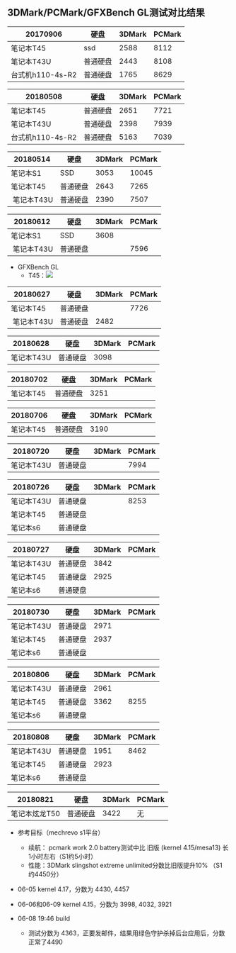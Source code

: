   ## 3DMark/PCMark/GFXBench GL测试对比结果
  
  20170906|硬盘|3DMark|PCMark|
  -----|-----|-----|-----|
  笔记本T45|ssd|2588|8112|
  笔记本T43U|普通硬盘|2443|8108|
  台式机h110-4s-R2|普通硬盘|1765|8629|

  20180508|硬盘|3DMark|PCMark|
  -----|-----|-----|-----|
  笔记本T45|普通硬盘|2651|7721|
  笔记本T43U|普通硬盘|2398|7939|
  台式机h110-4s-R2|普通硬盘|5163|7039|
  
  20180514|硬盘|3DMark|PCMark|
  -----|-----|-----|-----|
  笔记本S1|SSD|3053|10045|
  笔记本T45|普通硬盘|2643|7265|
  笔记本T43U|普通硬盘|2390|7507|
  
  20180612|硬盘|3DMark|PCMark|
  -----|-----|-----|-----|
  笔记本S1|SSD|3608| |
  笔记本T43U|普通硬盘| |7596|
  - GFXBench GL
     - T45：![](https://github.com/openthos/app-testing-results/blob/master/IMGview/Screenshot_2018-05-08-16-19-58.png)
     
  20180627|硬盘|3DMark|PCMark|
  -----|-----|-----|-----|
  笔记本T45|普通硬盘| |7726|
  笔记本T43U|普通硬盘|2482||
  
  20180628|硬盘|3DMark|PCMark|
  -----|-----|-----|-----|
  笔记本T43U|普通硬盘|3098||
  
  20180702|硬盘|3DMark|PCMark|
  -----|-----|-----|-----|
  笔记本T45|普通硬盘|3251||
  
  20180706|硬盘|3DMark|PCMark|
  -----|-----|-----|-----|
  笔记本T45|普通硬盘|3190||
  
  20180720|硬盘|3DMark|PCMark|
  -----|-----|-----|-----|
  笔记本T43U|普通硬盘||7994|
  
  20180726|硬盘|3DMark|PCMark|
  -----|-----|-----|-----|
  笔记本T43U|普通硬盘||8253|
  笔记本T45|普通硬盘|||
  笔记本s6|普通硬盘|||
  
  20180727|硬盘|3DMark|PCMark|
  -----|-----|-----|-----|
  笔记本T43U|普通硬盘|3842||
  笔记本T45|普通硬盘|2925||
  笔记本s6|普通硬盘|||
  
  20180730|硬盘|3DMark|PCMark|
  -----|-----|-----|-----|
  笔记本T43U|普通硬盘|2971||
  笔记本T45|普通硬盘|2937||
  笔记本s6|普通硬盘|||
  
  20180806|硬盘|3DMark|PCMark|
  -----|-----|-----|-----|
  笔记本T43U|普通硬盘|2961||
  笔记本T45|普通硬盘|3362|8255|
  笔记本s6|普通硬盘|||
  
  20180808|硬盘|3DMark|PCMark|
  -----|-----|-----|-----|
  笔记本T43U|普通硬盘|1951|8462|
  笔记本T45|普通硬盘|2923||
  笔记本s6|普通硬盘|||
  
  20180821|硬盘|3DMark|PCMark|
  -----|-----|-----|-----|
  笔记本炫龙T50|普通硬盘|3422|无|
  

  
- 参考目标（mechrevo s1平台）
   - 续航： pcmark work 2.0 battery测试中比 旧版 (kernel 4.15/mesa13) 长1小时左右（S1约5小时）
   - 性能：3DMark slingshot extreme unlimited分数比旧版提升10% （S1 约4450分）

- 06-05 kernel 4.17，分数为 4430, 4457
- 06-06和06-09 kernel 4.15，分数为 3998, 4032, 3921
- 06-08 19:46 build
   - 测试分数为 4363，正要发邮件，结果用绿色守护杀掉后台应用后，分数正常了4490



 

